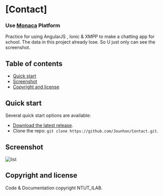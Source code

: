 # [Contact]

### Use [Monaca](https://monaca.io/) Platform
Practice for using AngularJS , Ionic & XMPP to make a chatting app for school.
The data in this project already lose.
So U just only can see the screenshot.

## Table of contents

* [Quick start](#quick-start)
* [Screenshot](#screenshot)
* [Copyright and license](#copyright-and-license)


## Quick start

Several quick start options are available:

* [Download the latest release](https://github.com/Jounhon/Contact/archive/master.zip).
* Clone the repo: `git clone https://github.com/Jounhon/Contact.git`.


## Screenshot
![list](http://i.imgur.com/f0kkc5U.jpg)

## Copyright and license
Code & Documentation copyright NTUT_ILAB.